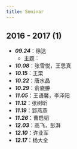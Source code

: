 ```yaml
---
title: Seminar
---
```


## 2016 - 2017 (1)

- ***09.24***：徐达
    +  主题：
- ***10.08***：张雪悦，王思真
- ***10.15***：王栗
- ***10.22***：唐水晶
- ***10.29***：俞骁翀
- ***11.05***：王语馨，李泽阳
- ***11.12***：张树昕
- ***11.19***：郅燕燕
- ***11.26***：曹启韬
- ***12.03***：高飞，彭湃
- ***12.10***：许业军
- ***12.17***：杨大全
